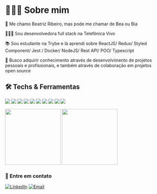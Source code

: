# 👩🏾‍💻 Sobre mim

   👋  Me chamo Beatriz Ribeiro, mas pode me chamar de Bea ou Bia
    
   👩🏾‍💻  Sou desenvolvedora full stack na Telefônica Vivo
    
   📚  Sou estudante na Trybe e lá aprendi sobre ReactJS/ Redux/ Styled Component/ Jest / Docker/ NodeJS/ Rest API/ POO/ Typescript   
      
   🤝  Busco adquirir conhecimento através de desenvolvimento de projetos pessoais e profissionais, e também através de colaboração em projetos open source
   

## 🛠 Techs & Ferramentas

<img src = "https://img.shields.io/badge/-HTML5-E34F26?style=flat&logo=html5&logoColor=white"> <img src = "https://img.shields.io/badge/-CSS3-1572B6?style=flat&logo=css3&logoColor=white">
<img src="https://img.shields.io/badge/-Bootstrap-563D7C?style=flat&logo=bootstrap&logoColor=white">
<img src="https://img.shields.io/badge/-JavaScript-eed718?style=flat&logo=javascript&logoColor=ffffff">
<img src="https://img.shields.io/badge/-React-000000?style=flat&logo=react&logoColor=00c8ff">
<img src="https://img.shields.io/badge/-Wordpress-333333?style=flat&logo=wordpress">
<img src="http://img.shields.io/badge/-Git-F1502F?style=flat&logo=git&logoColor=FFFFFF">
<img src="http://img.shields.io/badge/-Github-000000?style=flat&logo=github&logoColor=FFFFFF">
<img src="http://img.shields.io/badge/-Dotnet-blueviolet?style=flat&logo=dotnet&logoColor=white">
<img src="http://img.shields.io/badge/-CSharp-blue?style=flat&logo=csharp&logoColor=white">

<span>
   <img height="180em" src="https://github-readme-stats.vercel.app/api?username=bearibeiroa&show_icons=true&theme=dracula" /> 
   <img height="180em" src="https://github-readme-stats.vercel.app/api/top-langs/?username=bearibeiroa&layout=compact" />
</span>


### 💬 Entre em contato

<a href="https://www.linkedin.com/in/bearibeiroa/"><img alt="LinkedIn" src="https://img.shields.io/badge/LinkedIn-Beatriz%20Ribeiro-blue?style=flat-square&logo=linkedin"></a>
<a href="mailto:contato.biaalves@gmail.com"><img alt="Email" src="https://img.shields.io/badge/Email-contato.biaalves@gmail.com-blue?style=flat-square&logo=gmail"></a>




<!---
bearibeiroa/bearibeiroa is a ✨ special ✨ repository because its `README.md` (this file) appears on your GitHub profile.
You can click the Preview link to take a look at your changes.
--->
